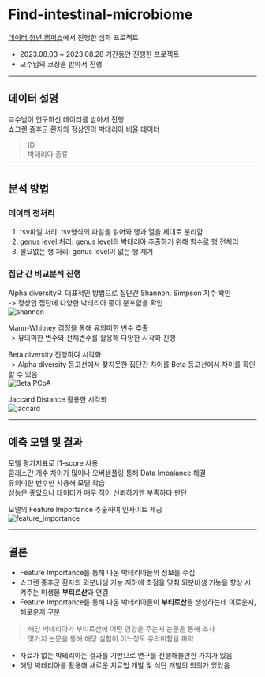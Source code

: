 # Find-intestinal-microbiome

[데이터 청년 캠퍼스](https://dataonair.or.kr/bigjob/)에서 진행한 심화 프로젝트
+ 2023.08.03 ~ 2023.08.28 기간동안 진행한 프로젝트  
+ 교수님의 코칭을 받아서 진행  
--------------------------------------------------------------------------------------------------------------------------------------------
## 데이터 설명
교수님이 연구하신 데이터를 받아서 진행  
쇼그렌 증후군 환자와 정상인의 박테리아 비율 데이터  
> ID  
> 박테리아 종류  
--------------------------------------------------------------------------------------------------------------------------------------------
## 분석 방법  
### 데이터 전처리  
1) tsv파일 처리: tsv형식의 파일을 읽어와 행과 열을 제대로 분리함  
2) genus level 처리: genus level의 박테리아 추출하기 위해 함수로 행 전처리  
3) 필요없는 행 처리: genus level이 없는 행 제거  

### 집단 간 비교분석 진행
Alpha diversity의 대표적인 방법으로 집단간 Shannon, Simpson 지수 확인  
-> 정상인 집단에 다양한 박테리아 종이 분포함을 확인  
![shannon](https://github.com/Taeyoungleee/Computer-vision-seminar/assets/113446739/54e69072-1d10-432f-b817-025a574b826c)  

Mann-Whitney 검정을 통해 유의미한 변수 추출  
-> 유의미한 변수와 전체변수를 활용해 다양한 시각화 진행  

Beta diversity 진행하여 시각화  
-> Alpha diversity 등고선에서 찾지못한 집단간 차이를 Beta 등고선에서 차이를 확인 할 수 있음  
![Beta PCoA](https://github.com/Taeyoungleee/Computer-vision-seminar/assets/113446739/82db3e48-f4c5-492a-90e2-71f197b91b3d)  

Jaccard Distance 활용한 시각화  
![jaccard](https://github.com/Taeyoungleee/Computer-vision-seminar/assets/113446739/7f437594-291a-474f-a63b-a8fbf4316dcb)  

--------------------------------------------------------------------------------------------------------------------------------------------
## 예측 모델 및 결과  
모델 평가지표로 f1-score 사용  
클래스간 개수 차이가 많이나 오버샘플링 통해 Data Imbalance 해결  
유의미한 변수만 사용해 모델 학습  
성능은 좋았으나 데이터가 매우 적어 신뢰하기엔 부족하다 판단  

모델의 Feature Importance 추출하여 인사이트 제공  
![feature_importance](https://github.com/Taeyoungleee/Computer-vision-seminar/assets/113446739/1596613a-26b4-4932-9365-68845e0dddfc)  

--------------------------------------------------------------------------------------------------------------------------------------------
## 결론
+ Feature Importance를 통해 나온 박테리아들의 정보를 수집  
+ 쇼그렌 증후군 환자의 외분비샘 기능 저하에 초점을 맞춰 외분비샘 기능을 향상 시켜주는 미생물 **부티르산**과 연결  
+ Feature Importance를 통해 나온 박테리아들이 **부티르산**을 생성하는데 이로운지, 해로운지 구분  
 > 해당 박테리아가 부티르산에 어떤 영향을 주는지 논문을 통해 조사  
 > 몇가지 논문을 통해 해당 실험이 어느정도 유의미함을 파악  
+ 자료가 없는 박테리아는 결과를 기반으로 연구를 진행해볼만한 가치가 있음  
+ 해당 박테리아를 활용해 새로운 치료법 개발 및 식단 개발의 의의가 있었음  
